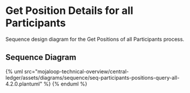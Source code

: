 # Get Position Details for all Participants

Sequence design diagram for the Get Positions of all Participants process.

## Sequence Diagram

{% uml src="mojaloop-technical-overview/central-ledger/assets/diagrams/sequence/seq-participants-positions-query-all-4.2.0.plantuml" %}
{% enduml %}